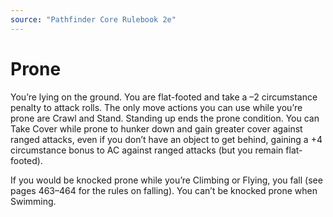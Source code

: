 ```yaml
---
source: "Pathfinder Core Rulebook 2e"
---
```

# Prone

You’re lying on the ground. You are flat-footed and take a –2 circumstance penalty to attack rolls. The only move actions you can use while you’re prone are Crawl and Stand. Standing up ends the prone condition. You can Take Cover while prone to hunker down and gain greater cover against ranged attacks, even if you don’t have an object to get behind, gaining a +4 circumstance bonus to AC against ranged attacks (but you remain flat-footed). 

If you would be knocked prone while you’re Climbing or Flying, you fall (see pages 463–464 for the rules on falling). You can’t be knocked prone when Swimming.